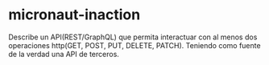 # micronaut-inaction
Describe un API(REST/GraphQL) que permita interactuar con al menos dos operaciones http(GET, POST, PUT, DELETE, PATCH). Teniendo como fuente de la verdad una API de terceros.
